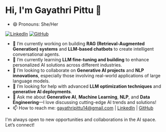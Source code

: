 # Hi, I'm Gayathri Pittu 👋
- 😄 Pronouns: She/Her

[![LinkedIn](https://img.shields.io/badge/LinkedIn-Gayathri%20Pittu-blue)](https://www.linkedin.com/in/gayathri-pittu/)
[![GitHub](https://img.shields.io/badge/GitHub-gayathrip556-lightgrey)](https://github.com/gayathrip556)

- 🔭 I’m currently working on building **RAG (Retrieval-Augmented Generation) systems** and **LLM-based chatbots** to create intelligent conversational agents.
- 🌱 I’m currently learning **LLM fine-tuning and building** to enhance personalized AI solutions across different industries.
- 👯 I’m looking to collaborate on **Generative AI projects** and **NLP innovations**, especially those involving real-world applications of large language models.
- 🤔 I’m looking for help with advanced **LLM optimization techniques** and **generative AI deployments**.
- 💬 Ask me about **Generative AI**, **Machine Learning**, **NLP**, and **Data Engineering**—I love discussing cutting-edge AI trends and solutions!
- 📫 How to reach me: gayathripittu14@gmail.com | [LinkedIn](https://www.linkedin.com/in/gayathri-pittu-35b605228/) | [GitHub](https://github.com/gayathrip556)

I'm always open to new opportunities and collaborations in the AI space. Let’s connect!

